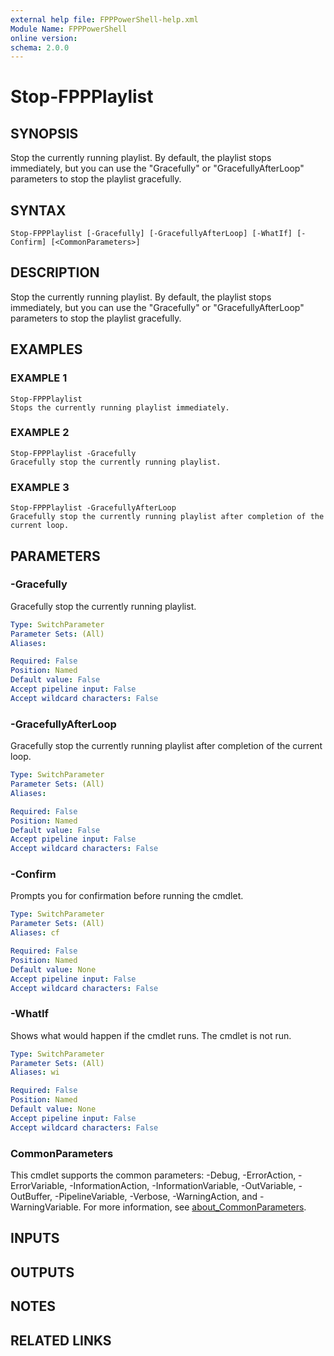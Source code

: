 ```yaml
---
external help file: FPPPowerShell-help.xml
Module Name: FPPPowerShell
online version:
schema: 2.0.0
---
```


# Stop-FPPPlaylist

## SYNOPSIS
Stop the currently running playlist.
By default, the playlist stops immediately, but you can use the "Gracefully"
or "GracefullyAfterLoop" parameters to stop the playlist gracefully.

## SYNTAX

```
Stop-FPPPlaylist [-Gracefully] [-GracefullyAfterLoop] [-WhatIf] [-Confirm] [<CommonParameters>]
```

## DESCRIPTION
Stop the currently running playlist.
By default, the playlist stops immediately, but you can use the "Gracefully"
or "GracefullyAfterLoop" parameters to stop the playlist gracefully.

## EXAMPLES

### EXAMPLE 1
```
Stop-FPPPlaylist
Stops the currently running playlist immediately.
```

### EXAMPLE 2
```
Stop-FPPPlaylist -Gracefully
Gracefully stop the currently running playlist.
```

### EXAMPLE 3
```
Stop-FPPPlaylist -GracefullyAfterLoop
Gracefully stop the currently running playlist after completion of the current loop.
```

## PARAMETERS

### -Gracefully
Gracefully stop the currently running playlist.

```yaml
Type: SwitchParameter
Parameter Sets: (All)
Aliases:

Required: False
Position: Named
Default value: False
Accept pipeline input: False
Accept wildcard characters: False
```

### -GracefullyAfterLoop
Gracefully stop the currently running playlist after completion of the current loop.

```yaml
Type: SwitchParameter
Parameter Sets: (All)
Aliases:

Required: False
Position: Named
Default value: False
Accept pipeline input: False
Accept wildcard characters: False
```

### -Confirm
Prompts you for confirmation before running the cmdlet.

```yaml
Type: SwitchParameter
Parameter Sets: (All)
Aliases: cf

Required: False
Position: Named
Default value: None
Accept pipeline input: False
Accept wildcard characters: False
```

### -WhatIf
Shows what would happen if the cmdlet runs.
The cmdlet is not run.

```yaml
Type: SwitchParameter
Parameter Sets: (All)
Aliases: wi

Required: False
Position: Named
Default value: None
Accept pipeline input: False
Accept wildcard characters: False
```

### CommonParameters
This cmdlet supports the common parameters: -Debug, -ErrorAction, -ErrorVariable, -InformationAction, -InformationVariable, -OutVariable, -OutBuffer, -PipelineVariable, -Verbose, -WarningAction, and -WarningVariable. For more information, see [about_CommonParameters](http://go.microsoft.com/fwlink/?LinkID=113216).

## INPUTS

## OUTPUTS

## NOTES

## RELATED LINKS
